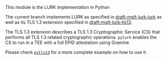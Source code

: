 This module is the LURK implementation in Python

The current branch implements LURK as specified in  [draft-mglt-lurk-lurk](https://datatracker.ietf.org/doc/draft-mglt-lurk-lurk/) as well as its TLS 1.3 extension specified in [draft-mglt-lurk-tls13](https://datatracker.ietf.org/doc/draft-mglt-lurk-tls13/).


The TLS 1.3 extension describes a TLS 1.3 Cryptographic Service (CS) that performs all TLS 1.3 related cryptographic operations. 
`pylurk` enables the CS to run in a TEE with a full EPID attestation using Gramine
 
Please check [`pytls13`]() for a more complete example on how to use it. 


